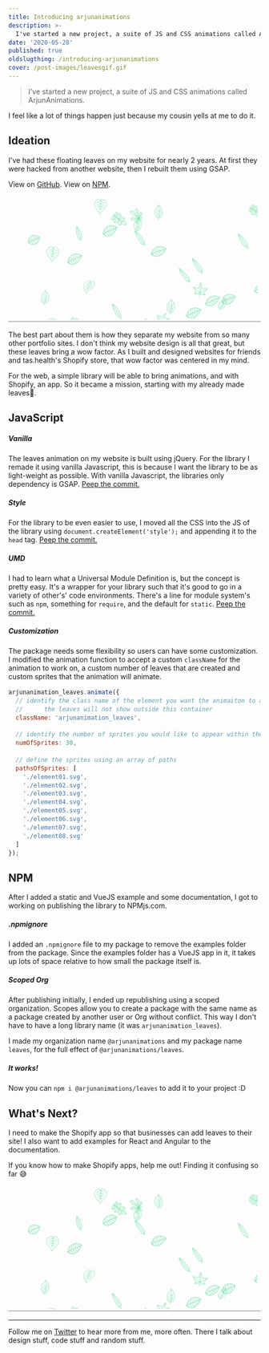 ```yaml
---
title: Introducing arjunanimations
description: >-
  I've started a new project, a suite of JS and CSS animations called ArjunAnimations.
date: '2020-05-28'
published: true
oldslugthing: /introducing-arjunanimations
cover: /post-images/leavesgif.gif
---
```


> I've started a new project, a suite of JS and CSS animations called ArjunAnimations.

I feel like a lot of things happen just because my cousin yells at me to do it.

## Ideation

I've had these floating leaves on my website for nearly 2 years. At first they were hacked from another website, then I rebuilt them using GSAP.

View on [GitHub](github.com/arjunkalburgi/arjunanimation_leaves).
View on [NPM](https://www.npmjs.com/package/@arjunanimations/leaves).

<img  alt="" src="/post-images/leavesgif.gif" />

The best part about them is how they separate my website from so many other portfolio sites. I don't think my website design is all that great, but these leaves bring a wow factor. As I built and designed websites for friends and tas.health's Shopify store, that wow factor was centered in my mind.

For the web, a simple library will be able to bring animations, and with Shopify, an app. So it became a mission, starting with my already made leaves🍃.

## JavaScript

##### Vanilla

The leaves animation on my website is built using jQuery. For the library I remade it using vanilla Javascript, this is because I want the library to be as light-weight as possible. With vanilla Javascript, the libraries only dependency is GSAP. [Peep the commit.](https://github.com/arjunkalburgi/arjunanimation_leaves/commit/5a7dfb9ca15a59d60ead48646bc3387329782930)

##### Style

For the library to be even easier to use, I moved all the CSS into the JS of the library using `document.createElement('style');` and appending it to the `head` tag. [Peep the commit.](https://github.com/arjunkalburgi/arjunanimation_leaves/commit/6526aad1e08eaf757cf30c4f6ae1222109068728)

##### UMD

I had to learn what a Universal Module Definition is, but the concept is pretty easy. It's a wrapper for your library such that it's good to go in a variety of other's' code environments. There's a line for module system's such as `npm`, something for `require`, and the default for `static`. [Peep the commit.](https://github.com/arjunkalburgi/arjunanimation_leaves/commit/ce9f6d32521e1a880de94d0114bb26a582d6fd77)

##### Customization

The package needs some flexibility so users can have some customization. I modified the animation function to accept a custom `className` for the animation to work on, a custom number of leaves that are created and custom sprites that the animation will animate.

```javascript
arjunanimation_leaves.animate({
  // identify the class name of the element you want the animaiton to appear within
  //      the leaves will not show outside this container
  className: 'arjunanimation_leaves',

  // identify the number of sprites you would like to appear within the container
  numOfSprites: 30,

  // define the sprites using an array of paths
  pathsOfSprites: [
    './element01.svg',
    './element02.svg',
    './element03.svg',
    './element04.svg',
    './element05.svg',
    './element06.svg',
    './element07.svg',
    './element08.svg'
  ]
});
```

## NPM

After I added a static and VueJS example and some documentation, I got to working on publishing the library to NPMjs.com.

##### .npmignore

I added an `.npmignore` file to my package to remove the examples folder from the package. Since the examples folder has a VueJS app in it, it takes up lots of space relative to how small the package itself is.

##### Scoped Org

After publishing initially, I ended up republishing using a scoped organization. Scopes allow you to create a package with the same name as a package created by another user or Org without conflict. This way I don't have to have a long library name (it was `arjunanimation_leaves`).

I made my organization name `@arjunanimations` and my package name `leaves`, for the full effect of `@arjunanimations/leaves`.

##### It works!

Now you can `npm i @arjunanimations/leaves` to add it to your project :D

## What's Next?

I need to make the Shopify app so that businesses can add leaves to their site! I also want to add examples for React and Angular to the documentation.

If you know how to make Shopify apps, help me out! Finding it confusing so far 😅

<img  alt="" src="/post-images/leavesgif.gif" />

---

Follow me on [Twitter](twitter.com/arjunkalbugi) to hear more from me, more often. There I talk about design stuff, code stuff and random stuff.
